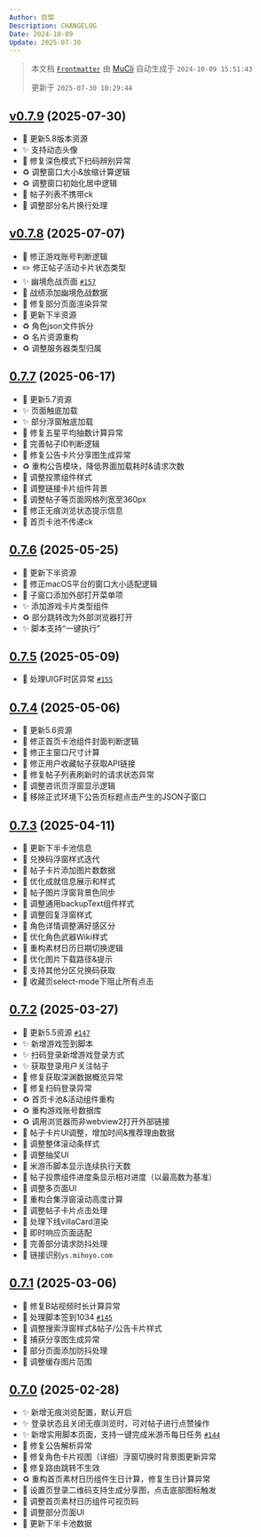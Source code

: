 ```yaml
---
Author: 目棃
Description: CHANGELOG
Date: 2024-10-09
Update: 2025-07-30
---
```


> 本文档 [`Frontmatter`](https://github.com/BTMuli/MuCli#Frontmatter) 由 [MuCli](https://github.com/BTMuli/Mucli) 自动生成于 `2024-10-09 15:51:43`
>
> 更新于 `2025-07-30 10:29:44`

## [v0.7.9](https://github.com/BTMuli/TeyvatGuide/releases/v0.7.9) (2025-07-30)

- 🍱 更新5.8版本资源
- ✨ 支持动态头像
- 🐛 修复深色模式下扫码辨别异常
- ♻️ 调整窗口大小&放缩计算逻辑
- ♻️ 调整窗口初始化居中逻辑
- 🚸 帖子列表不携带ck
- 💄 调整部分名片换行处理

## [v0.7.8](https://github.com/BTMuli/TeyvatGuide/releases/v0.7.8) (2025-07-07)

- 🐛 修正游戏账号判断逻辑
- ✏️ 修正帖子活动卡片状态类型
- ✨ 幽境危战页面 [`#157`](https://github.com/BTMuli/TeyvatGuide/issues/157)
- 💄 战绩添加幽境危战数据
- 💄 修复部分页面渲染异常
- 🍱 更新下半资源
- ♻️ 角色json文件拆分
- ♻️ 名片资源重构
- ♻️ 调整服务器类型归属

## [0.7.7](https://github.com/BTMuli/TeyvatGuide/releases/v0.7.7) (2025-06-17)

- 🍱 更新5.7资源
- ✨ 页面触底加载
- ✨ 部分浮窗触底加载
- 🐛 修复五星平均抽数计算异常
- 🐛 完善帖子ID判断逻辑
- 🐛 修复公告卡片分享图生成异常
- ♻️ 重构公告模块，降低界面加载耗时&请求次数
- 💄 调整投票组件样式
- 💄 调整链接卡片组件背景
- 💄 调整帖子等页面网格列宽至360px
- 🚸 修正无痕浏览状态提示信息
- 🚸 首页卡池不传递ck

## [0.7.6](https://github.com/BTMuli/TeyvatGuide/releases/v0.7.6) (2025-05-25)

- 🍱 更新下半资源
- 🐛 修正macOS平台的窗口大小适配逻辑
- 🚸 子窗口添加外部打开菜单项
- ✨ 添加游戏卡片类型组件
- ♻️ 部分跳转改为外部浏览器打开
- ✨ 脚本支持“一键执行”

## [0.7.5](https://github.com/BTMuli/TeyvatGuide/releases/v0.7.5) (2025-05-09)

- 🐛 处理UIGF时区异常 [`#155`](https://github.com/BTMuli/TeyvatGuide/issues/155)

## [0.7.4](https://github.com/BTMuli/TeyvatGuide/releases/v0.7.4) (2025-05-06)

- 🍱 更新5.6资源
- 🐛 修正首页卡池组件封面判断逻辑
- 🐛 修正主窗口尺寸计算
- 🐛 修正用户收藏帖子获取API链接
- 🐛 修复帖子列表刷新时的请求状态异常
- 🚸 调整咨讯页浮窗显示逻辑
- 🚸 移除正式环境下公告页标题点击产生的JSON子窗口

## [0.7.3](https://github.com/BTMuli/TeyvatGuide/releases/v0.7.3) (2025-04-11)

- 🍱 更新下半卡池信息
- 💄 兑换码浮窗样式迭代
- 💄 帖子卡片添加图片数数据
- 💄 优化成就信息展示和样式
- 💄 帖子图片浮窗背景色同步
- 💄 调整通用backupText组件样式
- 💄 调整回复浮窗样式
- 💄 角色详情调整满好感区分
- 💄 优化角色武器Wiki样式
- 🚸 重构素材日历日期切换逻辑
- 🚸 优化图片下载路径&提示
- 🚸 支持其他分区兑换码获取
- 🚸 收藏页select-mode下阻止所有点击

## [0.7.2](https://github.com/BTMuli/TeyvatGuide/releases/v0.7.2) (2025-03-27)

- 🍱 更新5.5资源 [`#147`](https://github.com/BTMuli/TeyvatGuide/issues/147)
- ✨ 新增游戏签到脚本
- ✨ 扫码登录新增游戏登录方式
- ✨ 获取登录用户关注帖子
- 🐛 修复获取深渊数据概览异常
- 🐛 修复扫码登录异常
- ♻️ 首页卡池&活动组件重构
- ♻️ 重构游戏账号数据库
- ♻️ 调用浏览器而非webview2打开外部链接
- 💄 帖子卡片UI调整，增加时间&推荐理由数据
- 💄 调整整体滚动条样式
- 💄 调整抽奖UI
- 💄 米游币脚本显示连续执行天数
- 💄 帖子投票组件进度条显示相对进度（以最高数为基准）
- 💄 调整多页面UI
- 🎨 重构合集浮窗滚动高度计算
- 🎨 调整帖子卡片点击处理
- 🚸 处理下线villaCard渲染
- 🚸 即时响应页面适配
- 🚸 完善部分请求防抖处理
- 🚸 链接识别`ys.mihoyo.com`

## [0.7.1](https://github.com/BTMuli/TeyvatGuide/releases/v0.7.1) (2025-03-06)

- 🐛 修复B站视频时长计算异常
- 🐛 处理脚本签到1034 [`#145`](https://github.com/BTMuli/TeyvatGuide/issues/145)
- 💄 调整搜索浮窗样式&帖子/公告卡片样式
- 🥅 捕获分享图生成异常
- 🚸 部分页面添加防抖处理
- 🍱 调整缓存图片范围

## [0.7.0](https://github.com/BTMuli/TeyvatGuide/releases/v0.7.0) (2025-02-28)

- ✨ 新增无痕浏览配置，默认开启
- ✨ 登录状态且关闭无痕浏览时，可对帖子进行点赞操作
- ✨ 新增实用脚本页面，支持一键完成米游币每日任务 [`#144`](https://github.com/BTMuli/TeyvatGuide/issues/144)
- 🐛 修复公告解析异常
- 🐛 修复角色卡片视图（详细）浮窗切换时背景图更新异常
- 🐛 修复路由跳转不生效
- ♻️ 重构首页素材日历组件生日计算，修复生日计算异常
- 🚸 设置页登录二维码支持生成分享图，点击底部图标触发
- 💄 调整首页素材日历组件可视页码
- 💄 调整部分页面UI
- 🍱 更新下半卡池数据
